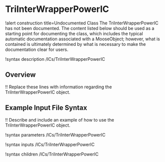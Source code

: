 # TriInterWrapperPowerIC

!alert construction title=Undocumented Class
The TriInterWrapperPowerIC has not been documented. The content listed below should be used as a starting point for
documenting the class, which includes the typical automatic documentation associated with a
MooseObject; however, what is contained is ultimately determined by what is necessary to make the
documentation clear for users.

!syntax description /ICs/TriInterWrapperPowerIC

## Overview

!! Replace these lines with information regarding the TriInterWrapperPowerIC object.

## Example Input File Syntax

!! Describe and include an example of how to use the TriInterWrapperPowerIC object.

!syntax parameters /ICs/TriInterWrapperPowerIC

!syntax inputs /ICs/TriInterWrapperPowerIC

!syntax children /ICs/TriInterWrapperPowerIC
